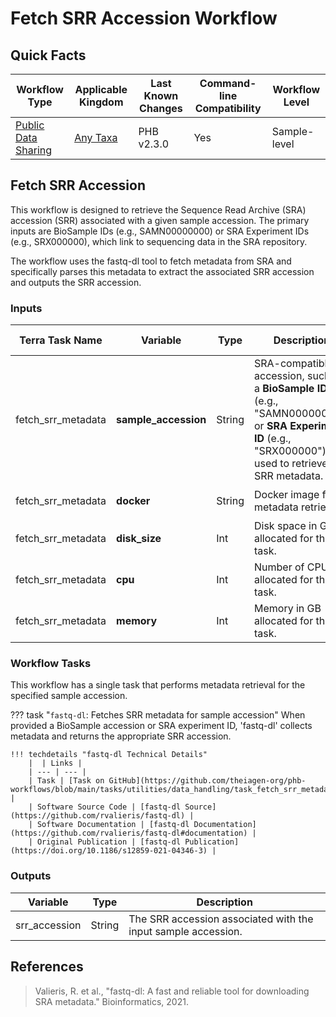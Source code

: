 # Fetch SRR Accession Workflow

## Quick Facts

| **Workflow Type** | **Applicable Kingdom** | **Last Known Changes** | **Command-line Compatibility** | **Workflow Level** |
|---|---|---|---|---|
| [Public Data Sharing](../../workflows_overview/workflows_type.md/#public-data-sharing) | [Any Taxa](../../workflows_overview/workflows_kingdom.md/#any-taxa) | PHB v2.3.0 | Yes | Sample-level |

## Fetch SRR Accession

This workflow is designed to retrieve the Sequence Read Archive (SRA) accession (SRR) associated with a given sample accession. The primary inputs are BioSample IDs (e.g., SAMN00000000) or SRA Experiment IDs (e.g., SRX000000), which link to sequencing data in the SRA repository.

The workflow uses the fastq-dl tool to fetch metadata from SRA and specifically parses this metadata to extract the associated SRR accession and outputs the SRR accession.

### Inputs

| **Terra Task Name** | **Variable** | **Type** | **Description**| **Default Value** | **Terra Status** |
| --- | --- | --- | --- | --- | --- |
| fetch_srr_metadata | **sample_accession** | String |  SRA-compatible accession, such as a **BioSample ID** (e.g., "SAMN00000000") or **SRA Experiment ID** (e.g., "SRX000000"), used to retrieve SRR metadata. | | Required |
| fetch_srr_metadata | **docker**| String | Docker image for metadata retrieval. | `us-docker.pkg.dev/general-theiagen/biocontainers/fastq-dl:2.0.4--pyhdfd78af_0` | Optional |
| fetch_srr_metadata | **disk_size** | Int | Disk space in GB allocated for the task. | 10 | Optional |
| fetch_srr_metadata | **cpu** | Int | Number of CPUs allocated for the task. | 2 | Optional |
| fetch_srr_metadata | **memory** | Int | Memory in GB allocated for the task. | 8 | Optional |

### Workflow Tasks

This workflow has a single task that performs metadata retrieval for the specified sample accession.

??? task "`fastq-dl`: Fetches SRR metadata for sample accession"
    When provided a BioSample accession or SRA experiment ID, 'fastq-dl' collects metadata and returns the appropriate SRR accession.

    !!! techdetails "fastq-dl Technical Details"
        |  | Links | 
        | --- | --- | 
        | Task | [Task on GitHub](https://github.com/theiagen-org/phb-workflows/blob/main/tasks/utilities/data_handling/task_fetch_srr_metadata.wdl) |
        | Software Source Code | [fastq-dl Source](https://github.com/rvalieris/fastq-dl) |
        | Software Documentation | [fastq-dl Documentation](https://github.com/rvalieris/fastq-dl#documentation) |
        | Original Publication | [fastq-dl Publication](https://doi.org/10.1186/s12859-021-04346-3) |

### Outputs

| **Variable** | **Type** | **Description**|
|---|---|---|
| srr_accession| String | The SRR accession associated with the input sample accession.|

## References

> Valieris, R. et al., "fastq-dl: A fast and reliable tool for downloading SRA metadata." Bioinformatics, 2021.
